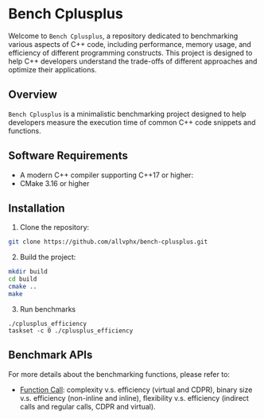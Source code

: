 # Bench Cplusplus

Welcome to `Bench Cplusplus`, a repository dedicated to benchmarking various aspects of C++ code, including performance, memory usage, and efficiency of different programming constructs. This project is designed to help C++ developers understand the trade-offs of different approaches and optimize their applications.

## Overview

`Bench Cplusplus` is a minimalistic benchmarking project designed to help developers measure the execution time of common C++ code snippets and functions.


## Software Requirements

- A modern C++ compiler supporting C++17 or higher:
- CMake 3.16 or higher 

## Installation

1. Clone the repository:

```bash
git clone https://github.com/allvphx/bench-cplusplus.git
```

2. Build the project:

```bash
mkdir build
cd build
cmake ..
make
```

3. Run benchmarks

```shell
./cplusplus_efficiency
taskset -c 0 ./cplusplus_efficiency
```

## Benchmark APIs

For more details about the benchmarking functions, please refer to:
- [Function Call](./notes/function_call.md): complexity v.s. efficiency (virtual and CDPR), binary size v.s. efficiency (non-inline and inline), flexibility v.s. efficiency (indirect calls and regular calls, CDPR and virtual).

